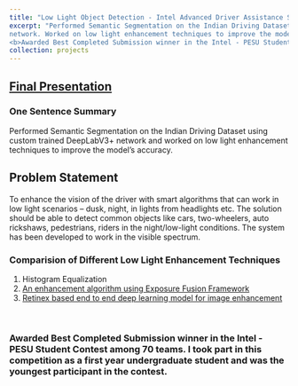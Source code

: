 ```yaml
---
title: "Low Light Object Detection - Intel Advanced Driver Assistance Systems Project (2019)"
excerpt: "Performed Semantic Segmentation on the Indian Driving Dataset using custom trained DeepLabV3+
network. Worked on low light enhancement techniques to improve the model’s accuracy. <br/>
<b>Awarded Best Completed Submission winner in the Intel - PESU Student Contest.</b>"
collection: projects
---
```

## [**Final Presentation**](../../files/Intel_Adas.pdf)
### One Sentence Summary
Performed Semantic Segmentation on the Indian Driving Dataset using custom trained DeepLabV3+ network and worked on low light enhancement techniques to improve the model’s accuracy.
## Problem Statement
To enhance the vision of the driver with smart algorithms that can work in low light scenarios – dusk, night, in lights from headlights etc.
The solution should be able to detect common objects like cars, two-wheelers, auto rickshaws, pedestrians, riders in the night/low-light conditions.
The system has been developed to work in the visible spectrum.
### Comparision of Different Low Light Enhancement Techniques
1. Histogram Equalization
2. [An enhancement algorithm using Exposure Fusion Framework](https://www.researchgate.net/publication/318730125_A_New_Image_Contrast_Enhancement_Algorithm_Using_Exposure_Fusion_Framework)
3. [Retinex based end to end deep learning model for image enhancement](https://arxiv.org/abs/1808.04560)
<br/>

### Awarded Best Completed Submission winner in the Intel - PESU Student Contest among 70 teams. I took part in this competition as a first year undergraduate student and was the youngest participant in the contest.
